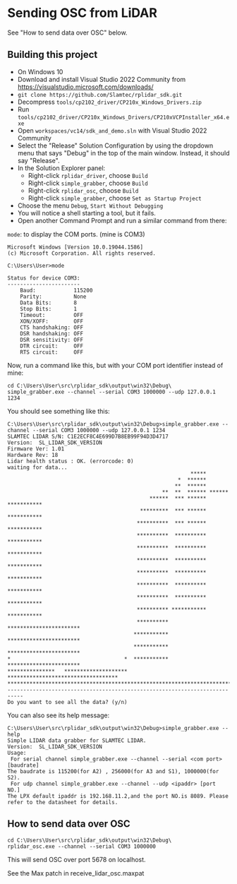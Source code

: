 # Sending OSC from LiDAR

See "How to send data over OSC" below.

## Building this project

- On Windows 10
- Download and install Visual Studio 2022 Community from https://visualstudio.microsoft.com/downloads/
- `git clone https://github.com/Slamtec/rplidar_sdk.git`
- Decompress `tools/cp2102_driver/CP210x_Windows_Drivers.zip`
- Run `tools/cp2102_driver/CP210x_Windows_Drivers/CP210xVCPInstaller_x64.exe`
- Open `workspaces/vc14/sdk_and_demo.sln` with Visual Studio 2022 Community
- Select the "Release" Solution Configuration by using the dropdown menu that says
  "Debug" in the top of the main window. Instead, it should say "Release".
- In the Solution Explorer panel:
  - Right-click `rplidar_driver`, choose `Build`
  - Right-click `simple_grabber`, choose `Build`
  - Right-click `rplidar_osc`, choose `Build`
   - Right-click `simple_grabber`, choose `Set as Startup Project`
- Choose the menu `Debug`, `Start Without Debugging`
- You will notice a shell starting a tool, but it fails.
- Open another Command Prompt and run a similar command from there:

`mode`: to display the COM ports. (mine is COM3)

```
Microsoft Windows [Version 10.0.19044.1586]
(c) Microsoft Corporation. All rights reserved.

C:\Users\User>mode

Status for device COM3:
-----------------------
    Baud:            115200
    Parity:          None
    Data Bits:       8
    Stop Bits:       1
    Timeout:         OFF
    XON/XOFF:        OFF
    CTS handshaking: OFF
    DSR handshaking: OFF
    DSR sensitivity: OFF
    DTR circuit:     OFF
    RTS circuit:     OFF
 ```

Now, run a command like this, but with your COM port identifier instead of mine:

```
cd C:\Users\User\src\rplidar_sdk\output\win32\Debug\
simple_grabber.exe --channel --serial COM3 1000000 --udp 127.0.0.1 1234
```

You should see something like this:

```
C:\Users\User\src\rplidar_sdk\output\win32\Debug>simple_grabber.exe --channel --serial COM3 1000000 --udp 127.0.0.1 1234
SLAMTEC LIDAR S/N: C1E2ECF8C4E699D7B8EB99F94D3D4717
Version:  SL_LIDAR_SDK_VERSION
Firmware Ver: 1.01
Hardware Rev: 18
Lidar health status : OK. (errorcode: 0)
waiting for data...
                                                          *****
                                                      *  ******
                                                     **  ******
                                                 **  **  ****** ******
                                             ******  *** ****** ***********
                                          *********  *** ****** ***********
                                         **********  *** ****** ***********
                                         **********  ********** ***********
                                         **********  ********** ***********
                                         **********  ********** ***********
                                         **********  ********** ***********
                                         **********  ********** ***********
                                         **********  ********** ***********
                                         ********** *********** ***********
                                         ********** ***********************
                                        *********** ***********************
                                        *********** ***********************
*                                    *  *********** ***********************
***************   ********************  ***********************************
***************************************************************************
---------------------------------------------------------------------------
Do you want to see all the data? (y/n)
```

You can also see its help message:

```
C:\Users\User\src\rplidar_sdk\output\win32\Debug>simple_grabber.exe --help
Simple LIDAR data grabber for SLAMTEC LIDAR.
Version:  SL_LIDAR_SDK_VERSION
Usage:
 For serial channel simple_grabber.exe --channel --serial <com port> [baudrate]
The baudrate is 115200(for A2) , 256000(for A3 and S1), 1000000(for S2).
 For udp channel simple_grabber.exe --channel --udp <ipaddr> [port NO.]
The LPX default ipaddr is 192.168.11.2,and the port NO.is 8089. Please refer to the datasheet for details.
```

## How to send data over OSC

```
cd C:\Users\User\src\rplidar_sdk\output\win32\Debug\
rplidar_osc.exe --channel --serial COM3 1000000
```

This will send OSC over port 5678 on localhost.

See the Max patch in receive_lidar_osc.maxpat

